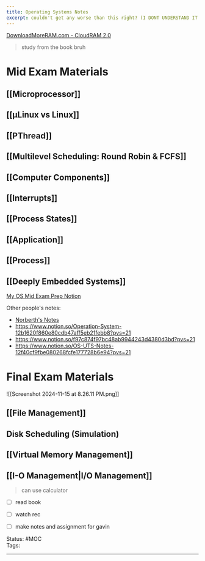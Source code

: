 ```yaml
---
title: Operating Systems Notes
excerpt: couldn't get any worse than this right? (I DONT UNDERSTAND IT NOW)
---
```

[DownloadMoreRAM.com - CloudRAM 2.0](https://downloadmoreram.com/)  

> study from the book bruh
# Mid Exam Materials
## [[Microprocessor]]
## [[µLinux vs Linux]]

## [[PThread]]

## [[Multilevel Scheduling: Round Robin & FCFS]]

## [[Computer Components]]
## [[Interrupts]] 

## [[Process States]]
## [[Application]] 

## [[Process]] 

## [[Deeply Embedded Systems]] 
[My OS Mid Exam Prep Notion](https://moisthebest.notion.site/Mo-s-OS-UTS-Notes-133305f27850807b96c9e46ce4f62a72?pvs=4)  

Other people's notes:  
- [Norberth's Notes](https://docs.google.com/document/d/1wFayVkOesPq96KYeaOVXPEqpB8rB_HokiUk9sDUFIpw/edit?tab=t.57f9a3rnvlv9)  
- https://www.notion.so/Operation-System-12b1620f860e80cdb47aff5eb21febb8?pvs=21  
- https://www.notion.so/f97c874f97bc48ab9944243d4380d3bd?pvs=21  
- https://www.notion.so/OS-UTS-Notes-12f40cf9fbe080268fcfe177728b6e94?pvs=21  
# Final Exam Materials

![[Screenshot 2024-11-15 at 8.26.11 PM.png]]
## [[File Management]]

## Disk Scheduling (Simulation)

## [[Virtual Memory Management]]

## [[I-O Management|I/O Management]]

> can use calculator

- [ ] read book
- [ ] watch rec
- [ ] make notes and assignment for gavin 


Status: #MOC  
Tags:  

---
